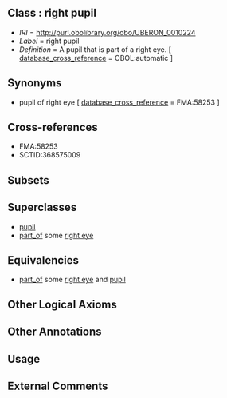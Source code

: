 
## Class : right pupil

 * *IRI* = http://purl.obolibrary.org/obo/UBERON_0010224
 * *Label* = right pupil
 * *Definition* = A pupil that is part of a right eye. [ [database_cross_reference](../../ef/oboInOwl#hasDbXref.md) = OBOL:automatic ]

## Synonyms

 * pupil of right eye [ [database_cross_reference](../../ef/oboInOwl#hasDbXref.md) = FMA:58253 ]

## Cross-references

 * FMA:58253
 * SCTID:368575009

## Subsets


## Superclasses

 * [pupil](../../UBERON/71/UBERON_0001771.md)
 * [part_of](../../BFO/50/BFO_0000050.md) some [right eye](../../UBERON/49/UBERON_0004549.md)

## Equivalencies

 * [part_of](../../BFO/50/BFO_0000050.md) some [right eye](../../UBERON/49/UBERON_0004549.md) and [pupil](../../UBERON/71/UBERON_0001771.md)

## Other Logical Axioms


## Other Annotations


## Usage


## External Comments


